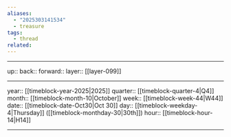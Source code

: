```yaml
---
aliases:
  - "2025303141534"
  - treasure
tags:
  - thread
related:
---
```




***

up:: 
back:: 
forward:: 
layer:: [[layer-099]]

***

year:: [[timeblock-year-2025|2025]]
quarter:: [[timeblock-quarter-4|Q4]]
month:: [[timeblock-month-10|October]]
week:: [[timeblock-week-44|W44]]
date:: [[timeblock-date-Oct30|Oct 30]]
day:: [[timeblock-weekday-4|Thursday]] ([[timeblock-monthday-30|30th]])
hour:: [[timeblock-hour-14|H14]]

***
